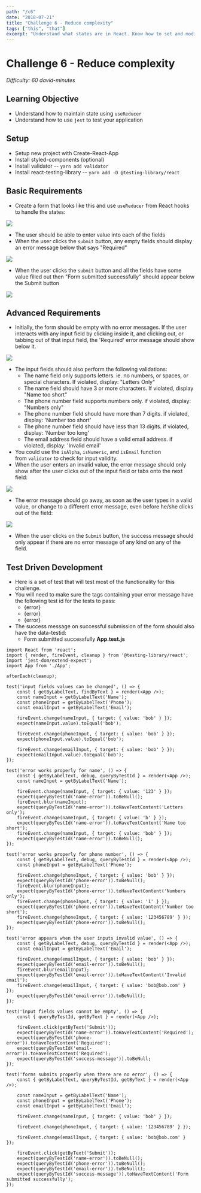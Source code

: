 ```yaml
---
path: "/c6"
date: "2018-07-21"
title: "Challenge 6 - Reduce complexity"
tags: ["this", "that"]
excerpt: "Understand what states are in React. Know how to set and modify states based on user interaction. Know how to change the UI based on different states"
---
```

# Challenge 6 - Reduce complexity
*Difficulty: 60 david-minutes*

## Learning Objective

*   Understand how to maintain state using `useReducer`
*   Understand how to use `jest` to test your application

## Setup

*   Setup new project with Create-React-App
*   Install styled-components (optional)
*   Install validator -- `yarn add validator`
*   Install react-testing-library -- `yarn add -D @testing-library/react`

## Basic Requirements

*   Create a form that looks like this and use `useReducer` from React hooks to handle the states:

![](images/c6/1.png?width=526)

*   The user should be able to enter value into each of the fields
*   When the user clicks the `submit` button, any empty fields should display an error message below that says "Required"

![](images/c6/2.png?width=526)

*   When the user clicks the `submit` button and all the fields have some value filled out then "Form submitted successfully" should appear below the Submit button

![](images/c6/3.png?width=541)

## Advanced Requirements

*   Initially, the form should be empty with no error messages. If the user interacts with any input field by clicking inside it, and clicking out, or tabbing out of that input field, the 'Required' error message should show below it.

![](images/c6/4.gif?width=534)

*   The input fields should also perform the following validations:
    *   The name field only supports letters. ie. no numbers, or spaces, or special characters. If violated, display: "Letters Only"
    *   The name field should have 3 or more characters. If violated, display "Name too short"
    *   The phone number field supports numbers only. if violated, display: "Numbers only"
    *   The phone number field should have more than 7 digits. if violated, display: 'Number too short'
    *   The phone number field should have less than 13 digits. if violated, display: 'Number too long'
    *   The email address field should have a valid email address. if violated, display: 'Invalid email'
*   You could use the `isAlpha`, `isNumeric`, and `isEmail` function from `validator` to check for input validity.
*   When the user enters an invalid value, the error message should only show after the user clicks out of the input field or tabs onto the next field:

![](images/c6/5.gif?width=529)

*   The error message should go away, as soon as the user types in a valid value, or change to a different error message, even before he/she clicks out of the field:

![](images/c6/6.gif?width=522)

*   When the user clicks on the `Submit` button, the success message should only appear if there are no error message of any kind on any of the field.  

## Test Driven Development

*   Here is a set of test that will test most of the functionality for this challenge.
*   You will need to make sure the tags containing your error message have the following test id for the tests to pass:
    *   <Error data-testid="name-error">{error}</Error> 
    *   <Error data-testid="phone-error">{error}</Error>
    *   <Error data-testid="email-error">{error}</Error>
*   The success message on successful submission of the form should also have the data-testid:
    *   <SuccessMsg data-testid="success-message">Form submitted successfully</SuccessMsg>
**App.test.js**

```
import React from 'react';
import { render, fireEvent, cleanup } from '@testing-library/react';
import 'jest-dom/extend-expect';
import App from './App';

afterEach(cleanup);

test('input fields values can be changed', () => {
    const { getByLabelText, findByText } = render(<App />);
    const nameInput = getByLabelText('Name');
    const phoneInput = getByLabelText('Phone');
    const emailInput = getByLabelText('Email');

    fireEvent.change(nameInput, { target: { value: 'bob' } });
    expect(nameInput.value).toEqual('bob');

    fireEvent.change(phoneInput, { target: { value: 'bob' } });
    expect(phoneInput.value).toEqual('bob');

    fireEvent.change(emailInput, { target: { value: 'bob' } });
    expect(emailInput.value).toEqual('bob');
});

test('error works properly for name', () => {
    const { getByLabelText, debug, queryByTestId } = render(<App />);
    const nameInput = getByLabelText('Name');

    fireEvent.change(nameInput, { target: { value: '123' } });
    expect(queryByTestId('name-error')).toBeNull();
    fireEvent.blur(nameInput);
    expect(queryByTestId('name-error')).toHaveTextContent('Letters only');
    fireEvent.change(nameInput, { target: { value: 'b' } });
    expect(queryByTestId('name-error')).toHaveTextContent('Name too short');
    fireEvent.change(nameInput, { target: { value: 'bob' } });
    expect(queryByTestId('name-error')).toBeNull();
});

test('error works properly for phone number', () => {
    const { getByLabelText, debug, queryByTestId } = render(<App />);
    const phoneInput = getByLabelText('Phone');

    fireEvent.change(phoneInput, { target: { value: 'bob' } });
    expect(queryByTestId('phone-error')).toBeNull();
    fireEvent.blur(phoneInput);
    expect(queryByTestId('phone-error')).toHaveTextContent('Numbers only');
    fireEvent.change(phoneInput, { target: { value: '1' } });
    expect(queryByTestId('phone-error')).toHaveTextContent('Number too short');
    fireEvent.change(phoneInput, { target: { value: '123456789' } });
    expect(queryByTestId('phone-error')).toBeNull();
});

test('error appears when the user inputs invalid value', () => {
    const { getByLabelText, debug, queryByTestId } = render(<App />);
    const emailInput = getByLabelText('Email');

    fireEvent.change(emailInput, { target: { value: 'bob' } });
    expect(queryByTestId('email-error')).toBeNull();
    fireEvent.blur(emailInput);
    expect(queryByTestId('email-error')).toHaveTextContent('Invalid email');
    fireEvent.change(emailInput, { target: { value: 'bob@bob.com' } });
    expect(queryByTestId('email-error')).toBeNull();
});

test('input fields values cannot be empty', () => {
    const { queryByTestId, getByText } = render(<App />);

    fireEvent.click(getByText('Submit'));
    expect(queryByTestId('name-error')).toHaveTextContent('Required');
    expect(queryByTestId('phone-error')).toHaveTextContent('Required');
    expect(queryByTestId('email-error')).toHaveTextContent('Required');
    expect(queryByTestId('success-message')).toBeNull;
});

test('forms submits properly when there are no error', () => {
    const { getByLabelText, queryByTestId, getByText } = render(<App />);

    const nameInput = getByLabelText('Name');
    const phoneInput = getByLabelText('Phone');
    const emailInput = getByLabelText('Email');

    fireEvent.change(nameInput, { target: { value: 'bob' } });

    fireEvent.change(phoneInput, { target: { value: '123456789' } });

    fireEvent.change(emailInput, { target: { value: 'bob@bob.com' } });

    fireEvent.click(getByText('Submit'));
    expect(queryByTestId('name-error')).toBeNull();
    expect(queryByTestId('phone-error')).toBeNull();
    expect(queryByTestId('email-error')).toBeNull();
    expect(queryByTestId('success-message')).toHaveTextContent('Form submitted successfully');
});
```


